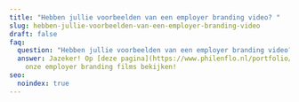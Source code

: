 ```yaml
---
title: "Hebben jullie voorbeelden van een employer branding video? "
slug: hebben-jullie-voorbeelden-van-een-employer-branding-video
draft: false
faq:
  question: "Hebben jullie voorbeelden van een employer branding video? "
  answer: Jazeker! Op [deze pagina](https://www.philenflo.nl/portfolio/) kan je al
    onze employer branding films bekijken!
seo:
  noindex: true
---
```

